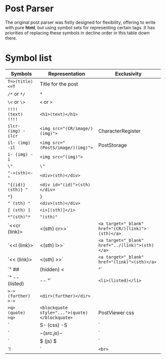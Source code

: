 # Post Parser
The original post parser was fistly designed for flexibility, offering to write with pure **html**, but using symbol sets for representing certain tags.
It has priorities of replacing these symbols in decline order in this table down there.

# Symbol list
| Symbols                      | Representation                                    | Exclusivity       |
| ---------------------------- | ------------------------------------------------- | ----------------- |
| `T=>(title)<=T`              | Title for the post                                |                   |
| `/*` or `*/`                 | `*`                                               |                   |
| `\<` or `\>`                 | `<` or `>`                                        |                   |
| `!!!! (text) !!!!`           | `<h1>(text)</h1>`                                 |                   |
| `ilcr- (img) -ilcr`          | `<img src="(CR/image/)(img)">`                    | CharacterRegister |
| `il- (img) -il`              | `<img src="(PostS/image/)(img)">`                 | PostStorage       |
| `i- (img) -i`                | `<img src="(img)">`                               |                   |
| `\"`                         | `\"`                                              |                   |
| `"->(sth)<-"`                | `<div>(sth)</div>`                                |                   |
| `"{(id)} (sth)} "`           | `<div id="(id)">(sth)</div>`                      |                   |
| `*}`                         | `}`                                               |                   |
| `" (sth) "`                  | `<div>(sth)</div>`                                |                   |
| `[ (sth) ]`                  | `<i>[(sth)]</i>`                                  |                   |
| `*"(sth)"*`                  | `"(sth)"`                                         |                   |
| `<<cr (link)>|<(sth) cr>>`   | `<a target="_blank" href="(CR/)(link)">(sth)</a>` | CharacterRegister |
| `<<l (link)>|<(sth) l>>`     | `<a target="_blank" href="../(link)">(sth)</a>`   | Parent Directory  |
| `<< (link)>|<(sth) >>`       | `<a target="_blank" href="(link)">(sth)</a>`      |                   |
| `" ##| (hidden) <| "`        | `<span style="...">(hidden)<span>`                | PostViewer css    |
| `" -- (listed) |-- "`        | `<li>(listed)</li>`                               |                   |
| `>-> (further) >->`          | `<dir>(further)</dir>`                            |                   |
| `>q> (quote) >q>`            | `<blockquote style="...">(quote)</blockquote>`    | PostViewer css    |
| `|S- (css) -S|`              | `<style>(quote)<style>`                           |                   |
| `|$- (src.js) -$|`           | `<script type="module" src="(src.js)"></script>`  |                   |
| `|$ (js) $|`                 | `<script type="module">(js)</script>`             |                   |
| `!|`                         | `<br>`                                            |                   |
